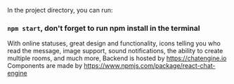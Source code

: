 
In the project directory, you can run:

### `npm start`, don't forget to run npm install in the terminal


With online statuses, great design and functionality, 
icons telling you who read the message, image support, 
sound notifications, the ability to create multiple rooms, and much more,
Backend is hosted by https://chatengine.io​ 
Components are made by https://www.npmjs.com/package/react-chat-engine
